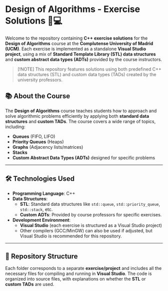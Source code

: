 # Design of Algorithms - Exercise Solutions 📘💻

Welcome to the repository containing **C++ exercise solutions** for the **Design of Algorithms** course at the **Complutense University of Madrid (UCM)**. Each exercise is implemented as a standalone **Visual Studio project**, using a mix of **Standard Template Library (STL) data structures** and **custom abstract data types (ADTs)** provided by the course instructors.

> [!NOTE] This repository features solutions using both predefined C++ data structures (STL) and custom data types (TADs) created by the university professors.

## 📚 About the Course

The **Design of Algorithms** course teaches students how to approach and solve algorithmic problems efficiently by applying both **standard data structures** and **custom TADs**. The course covers a wide range of topics, including:

- **Queues** (FIFO, LIFO)
- **Priority Queues** (Heaps)
- **Graphs** (Adjacency lists/matrices)
- **Stacks**
- **Custom Abstract Data Types (ADTs)** designed for specific problems

---

## 🛠 Technologies Used

- **Programming Language**: C++
- **Data Structures**:
  - **STL**: Standard data structures like `std::queue`, `std::priority_queue`, `std::stack`, etc.
  - **Custom ADTs**: Provided by course professors for specific exercises.
- **Development Environment**: 
  - **Visual Studio** (each exercise is structured as a Visual Studio project)
  - Other compilers (GCC/MinGW) can also be used if adjusted, but Visual Studio is recommended for this repository.

---

## 📂 Repository Structure

Each folder corresponds to a separate **exercise/project** and includes all the necessary files for compiling and running in **Visual Studio**. The code is organized into source files, with explanations on whether the **STL** or **custom TADs** are used.